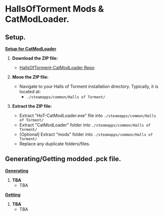 # HallsOfTorment Mods & CatModLoader.

## Setup.
**<ins>Setup for CatModLoader</ins>**
1. **Download the ZIP file:**
    - [HallsOfTorment-CatModLoader Repo](https://github.com/OccultismCat/HallsOfTorment-CatModLoader/archive/refs/heads/main.zip)

2. **Move the ZIP file:**
    - Navigate to your Halls of Torment installation directory. Typically, it is located at:
      - ```./steamapps/common/Halls of Torment/```

3. **Extract the ZIP file:**
    - Extract "HoT-CatModLoader.exe" file into ```./steamapps/common/Halls of Torment/```
    - Extract "CatModLoader" folder into ```./steamapps/common/Halls of Torment/```
    - [Optional] Extract "mods" folder into ```./steamapps/common/Halls of Torment/```
    - Replace any duplicate folders/files.

## Generating/Getting modded .pck file.
**<ins>Generating</ins>**
1. **TBA**
    - TBA
  
**<ins>Getting</ins>**
1. **TBA**
    - TBA